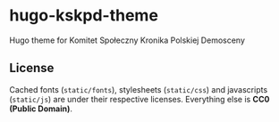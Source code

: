 # hugo-kskpd-theme

Hugo theme for Komitet Społeczny Kronika Polskiej Demosceny

## License

Cached fonts (`static/fonts`), stylesheets (`static/css`) and javascripts (`static/js`) are under their respective licenses. Everything else is **CC0 (Public Domain)**.